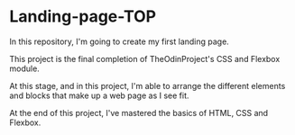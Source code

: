 # Landing-page-TOP
In this repository, I'm going to create my first landing page.

This project is the final completion of TheOdinProject's CSS and Flexbox module.

At this stage, and in this project, I'm able to arrange the different elements and blocks that make up a web page as I see fit.

At the end of this project, I've mastered the basics of HTML, CSS and Flexbox.